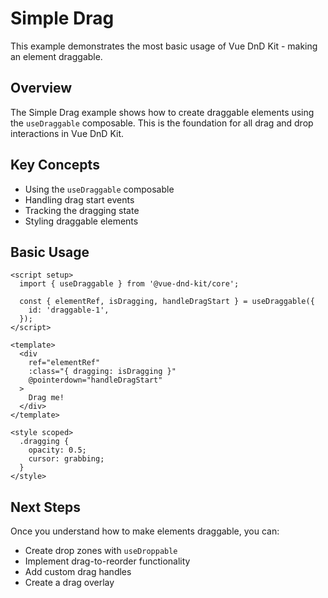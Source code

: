 <script setup>
import SimpleDrag from '@examples/SimpleDrag.vue';
</script>

# Simple Drag

This example demonstrates the most basic usage of Vue DnD Kit - making an element draggable.

## Overview

The Simple Drag example shows how to create draggable elements using the `useDraggable` composable. This is the foundation for all drag and drop interactions in Vue DnD Kit.

<SimpleDrag />

## Key Concepts

- Using the `useDraggable` composable
- Handling drag start events
- Tracking the dragging state
- Styling draggable elements

## Basic Usage

```vue
<script setup>
  import { useDraggable } from '@vue-dnd-kit/core';

  const { elementRef, isDragging, handleDragStart } = useDraggable({
    id: 'draggable-1',
  });
</script>

<template>
  <div
    ref="elementRef"
    :class="{ dragging: isDragging }"
    @pointerdown="handleDragStart"
  >
    Drag me!
  </div>
</template>

<style scoped>
  .dragging {
    opacity: 0.5;
    cursor: grabbing;
  }
</style>
```

## Next Steps

Once you understand how to make elements draggable, you can:

- Create drop zones with `useDroppable`
- Implement drag-to-reorder functionality
- Add custom drag handles
- Create a drag overlay
